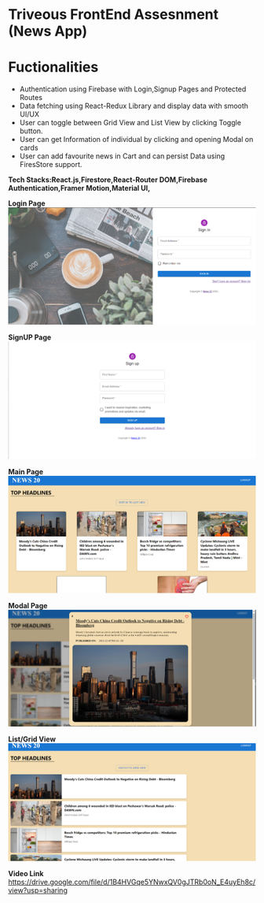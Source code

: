 # Triveous FrontEnd Assesnment (News App)
# Fuctionalities
* Authentication using Firebase with Login,Signup Pages and Protected Routes
* Data fetching using React-Redux Library and display data with smooth UI/UX
* User can toggle between Grid View and List View by clicking Toggle button.
* User can get Information of individual by clicking and opening Modal on cards
* User can add favourite news in Cart and can persist Data using FiresStore support.

**Tech Stacks:React.js,Firestore,React-Router DOM,Firebase Authentication,Framer Motion,Material UI,**

**Login Page**
![loginPage](https://github.com/sarang1-coder/triveous_assess/blob/main/Pics/signinPage.png)


**SignUP Page**
![signupPage](https://github.com/sarang1-coder/triveous_assess/blob/main/Pics/signupaPage.png)


**Main Page**
![mainPage](https://github.com/sarang1-coder/triveous_assess/blob/main/Pics/mainPage.png)


**Modal Page**
![modalPage](https://github.com/sarang1-coder/triveous_assess/blob/main/Pics/modal.png)


**List/Grid View**
![list](https://github.com/sarang1-coder/triveous_assess/blob/main/Pics/listViewPage.png)


**Video Link**
https://drive.google.com/file/d/1B4HVGqe5YNwxQV0gJTRb0oN_E4uyEh8c/view?usp=sharing


  

